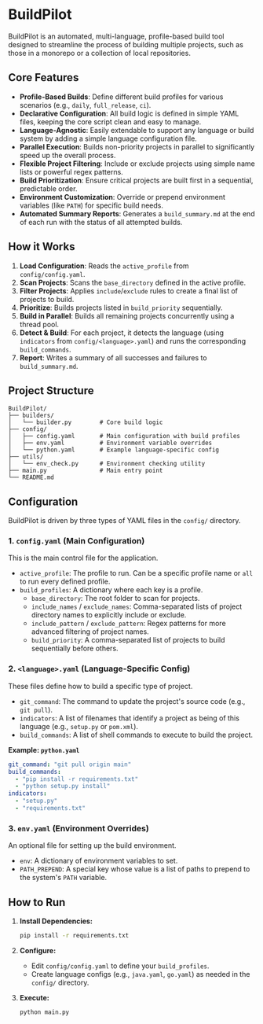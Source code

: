# BuildPilot

BuildPilot is an automated, multi-language, profile-based build tool designed to streamline the process of building multiple projects, such as those in a monorepo or a collection of local repositories.

## Core Features

- **Profile-Based Builds**: Define different build profiles for various scenarios (e.g., `daily`, `full_release`, `ci`).
- **Declarative Configuration**: All build logic is defined in simple YAML files, keeping the core script clean and easy to manage.
- **Language-Agnostic**: Easily extendable to support any language or build system by adding a simple language configuration file.
- **Parallel Execution**: Builds non-priority projects in parallel to significantly speed up the overall process.
- **Flexible Project Filtering**: Include or exclude projects using simple name lists or powerful regex patterns.
- **Build Prioritization**: Ensure critical projects are built first in a sequential, predictable order.
- **Environment Customization**: Override or prepend environment variables (like `PATH`) for specific build needs.
- **Automated Summary Reports**: Generates a `build_summary.md` at the end of each run with the status of all attempted builds.

## How it Works

1.  **Load Configuration**: Reads the `active_profile` from `config/config.yaml`.
2.  **Scan Projects**: Scans the `base_directory` defined in the active profile.
3.  **Filter Projects**: Applies `include`/`exclude` rules to create a final list of projects to build.
4.  **Prioritize**: Builds projects listed in `build_priority` sequentially.
5.  **Build in Parallel**: Builds all remaining projects concurrently using a thread pool.
6.  **Detect & Build**: For each project, it detects the language (using `indicators` from `config/<language>.yaml`) and runs the corresponding `build_commands`.
7.  **Report**: Writes a summary of all successes and failures to `build_summary.md`.

## Project Structure

```
BuildPilot/
├── builders/
│   └── builder.py        # Core build logic
├── config/
│   ├── config.yaml       # Main configuration with build profiles
│   ├── env.yaml          # Environment variable overrides
│   └── python.yaml       # Example language-specific config
├── utils/
│   └── env_check.py      # Environment checking utility
├── main.py               # Main entry point
└── README.md
```

## Configuration

BuildPilot is driven by three types of YAML files in the `config/` directory.

### 1. `config.yaml` (Main Configuration)

This is the main control file for the application.

- `active_profile`: The profile to run. Can be a specific profile name or `all` to run every defined profile.
- `build_profiles`: A dictionary where each key is a profile.
  - `base_directory`: The root folder to scan for projects.
  - `include_names` / `exclude_names`: Comma-separated lists of project directory names to explicitly include or exclude.
  - `include_pattern` / `exclude_pattern`: Regex patterns for more advanced filtering of project names.
  - `build_priority`: A comma-separated list of projects to build sequentially before others.

### 2. `<language>.yaml` (Language-Specific Config)

These files define how to build a specific type of project.

- `git_command`: The command to update the project's source code (e.g., `git pull`).
- `indicators`: A list of filenames that identify a project as being of this language (e.g., `setup.py` or `pom.xml`).
- `build_commands`: A list of shell commands to execute to build the project.

**Example: `python.yaml`**
```yaml
git_command: "git pull origin main"
build_commands:
  - "pip install -r requirements.txt"
  - "python setup.py install"
indicators:
  - "setup.py"
  - "requirements.txt"
```

### 3. `env.yaml` (Environment Overrides)

An optional file for setting up the build environment.

- `env`: A dictionary of environment variables to set.
- `PATH_PREPEND`: A special key whose value is a list of paths to prepend to the system's `PATH` variable.

## How to Run

1.  **Install Dependencies:**
    ```sh
    pip install -r requirements.txt
    ```

2.  **Configure:**
    - Edit `config/config.yaml` to define your `build_profiles`.
    - Create language configs (e.g., `java.yaml`, `go.yaml`) as needed in the `config/` directory.

3.  **Execute:**
    ```sh
    python main.py
    ```